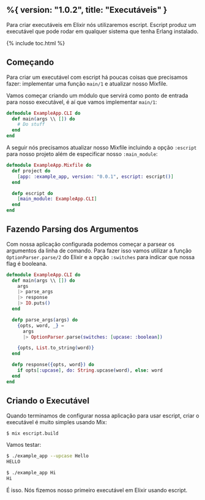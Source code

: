 %{
  version: "1.0.2",
  title: "Executáveis"
}
---

Para criar executáveis em Elixir nós utilizaremos escript. Escript produz um executável que pode rodar em qualquer sistema que tenha Erlang instalado.

{% include toc.html %}

## Começando

Para criar um executável com escript há poucas coisas que precisamos fazer: implementar uma função `main/1` e atualizar nosso Mixfile.

Vamos começar criando um módulo que servirá como ponto de entrada para nosso executável, é aí que vamos implementar `main/1`:

```elixir
defmodule ExampleApp.CLI do
  def main(args \\ []) do
    # Do stuff
  end
end
```

A seguir nós precisamos atualizar nosso Mixfile incluindo a opção `:escript` para nosso projeto além de especificar nosso `:main_module`:

```elixir
defmodule ExampleApp.Mixfile do
  def project do
    [app: :example_app, version: "0.0.1", escript: escript()]
  end

  defp escript do
    [main_module: ExampleApp.CLI]
  end
end
```

## Fazendo Parsing dos Argumentos

Com nossa aplicação configurada podemos começar a parsear os argumentos da linha de comando. Para fazer isso vamos utilizar a função `OptionParser.parse/2` do Elixir e a opção `:switches` para indicar que nossa flag é booleana.

```elixir
defmodule ExampleApp.CLI do
  def main(args \\ []) do
    args
    |> parse_args
    |> response
    |> IO.puts()
  end

  defp parse_args(args) do
    {opts, word, _} =
      args
      |> OptionParser.parse(switches: [upcase: :boolean])

    {opts, List.to_string(word)}
  end

  defp response({opts, word}) do
    if opts[:upcase], do: String.upcase(word), else: word
  end
end
```

## Criando o Executável

Quando terminamos de configurar nossa aplicação para usar escript, criar o executável é muito simples usando Mix:

```bash
$ mix escript.build
```

Vamos testar:

```bash
$ ./example_app --upcase Hello
HELLO

$ ./example_app Hi
Hi
```

É isso. Nós fizemos nosso primeiro executável em Elixir usando escript.

